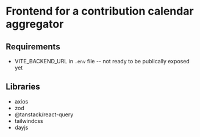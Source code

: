 # Frontend for a contribution calendar aggregator

## Requirements
- VITE_BACKEND_URL in `.env` file -- not ready to be publically exposed yet


## Libraries
- axios
- zod
- @tanstack/react-query
- tailwindcss
- dayjs

